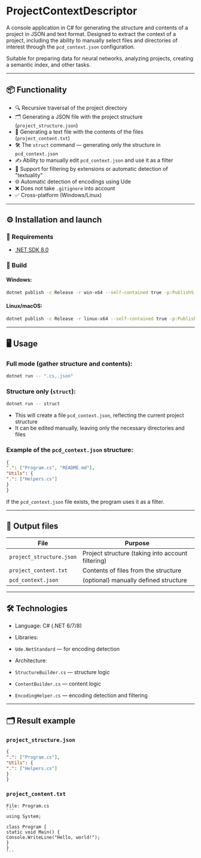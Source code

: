 # ProjectContextDescriptor

A console application in C# for generating the structure and contents of a project in JSON and text format. Designed to extract the context of a project, including the ability to manually select files and directories of interest through the `pcd_context.json` configuration.

Suitable for preparing data for neural networks, analyzing projects, creating a semantic index, and other tasks.

---

## 📦 Functionality

- 🔍 Recursive traversal of the project directory
- 🗂 Generating a JSON file with the project structure (`project_structure.json`)
- 🧠 Generating a text file with the contents of the files (`project_content.txt`)
- 🛠 The `struct` command — generating only the structure in `pcd_context.json`
- ✍️ Ability to manually edit `pcd_context.json` and use it as a filter
- 🧾 Support for filtering by extensions or automatic detection of "textuality"
- 🌐 Automatic detection of encodings using Ude
- ❌ Does not take `.gitignore` into account
- ✅ Cross-platform (Windows/Linux)

---

## ⚙️ Installation and launch

### 🔧 Requirements
- [.NET SDK 8.0](https://dotnet.microsoft.com/download)

### 🚀 Build

#### Windows:
```bash
dotnet publish -c Release -r win-x64 --self-contained true -p:PublishSingleFile=true
```

#### Linux/macOS:

```bash
dotnet publish -c Release -r linux-x64 --self-contained true -p:PublishSingleFile=true
```

---

## 🖥 Usage

### Full mode (gather structure and contents):

```bash
dotnet run -- ".cs,.json"
```

### Structure only (`struct`):

```bash
dotnet run -- struct
```

* This will create a file `pcd_context.json`, reflecting the current project structure
* It can be edited manually, leaving only the necessary directories and files

### Example of the `pcd_context.json` structure:

```json
{
".": ["Program.cs", "README.md"],
"Utils": {
".": ["Helpers.cs"]
}
}
```

If the `pcd_context.json` file exists, the program uses it as a filter.

---

## 📄 Output files

| File | Purpose |
| ------------------------ | ----------------------------------------- |
| `project_structure.json` | Project structure (taking into account filtering) |
| `project_content.txt` | Contents of files from the structure |
| `pcd_context.json` | (optional) manually defined structure |

---

## 🛠 Technologies

* Language: C# (.NET 6/7/8)
* Libraries:

* `Ude.NetStandard` — for encoding detection
* Architecture:

* `StructureBuilder.cs` — structure logic
* `ContentBuilder.cs` — content logic
* `EncodingHelper.cs` — encoding detection and filtering

---

## 🗂 Result example

### `project_structure.json`

```json
{
".": ["Program.cs"],
"Utils": {
".": ["Helpers.cs"]
}
}
```

### `project_content.txt`

````
File: Program.cs
```
using System; 

class Program { 
static void Main() { 
Console.WriteLine("Hello, world!"); 
} 
} 
```
````
